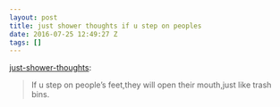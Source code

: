 ```yaml
---
layout: post
title: just shower thoughts if u step on peoples
date: 2016-07-25 12:49:27 Z
tags: []
---
```

[just-shower-thoughts](http://just-shower-thoughts.tumblr.com/post/147942794589/if-u-step-on-peoples-feetthey-will-open-their):

> If u step on people’s feet,they will open their mouth,just like trash bins.
